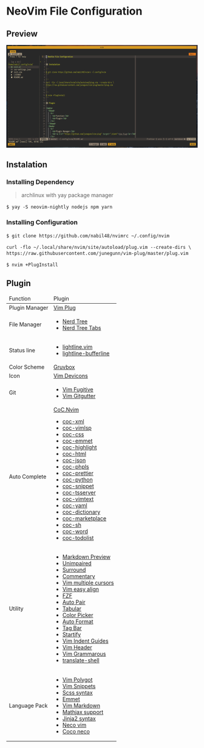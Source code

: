 # NeoVim File Configuration

## Preview

![Neovim Preview](https://raw.githubusercontent.com/mnabila/nvimrc/master/preview.png)

## Instalation

### Installing Dependency

> archlinux with yay package manager

```
$ yay -S neovim-nightly nodejs npm yarn
```

### Installing Configuration

```
$ git clone https://github.com/nabil48/nvimrc ~/.config/nvim
```

```
curl -flo ~/.local/share/nvim/site/autoload/plug.vim --create-dirs \
https://raw.githubusercontent.com/junegunn/vim-plug/master/plug.vim
```

```
$ nvim +PlugInstall
```

## Plugin

<table>
  <thead>
    <tr>
      <td>Function</td>
      <td>Plugin</td>
    </tr>
  </thead>
  <tbody>
    <tr>
      <td>Plugin Manager</td>
      <td><a href="https://github.com/junegunn/vim-plug" target="_blank">Vim Plug</a></td>
    </tr>
    <tr>
      <td>File Manager</td>
      <td>
        <ul>
          <li><a href="https://github.com/scrooloose/nerdtree" target="_blank">Nerd Tree</a></li>
          <li><a href="https://github.com/jistr/vim-nerdtree-tabs" target="_blank">Nerd Tree Tabs</a></li>
        </ul>
    </tr>
    <tr>
      <td>Status line</td>
      <td>
        <ul>
          <li><a href="https://github.com/itchyny/lightline.vim/" target="_blank">lightline.vim</a></li>
          <li><a href="https://github.com/mengelbrecht/lightline-bufferline" target="_blank">lightline-bufferline</a></li>
        </ul>
      </td>
    </tr>
    <tr>
      <td>Color Scheme</td>
      <td><a href="https://github.com/morhetz/gruvbox" target="_blank">Gruvbox</a></td>
    </tr>
    <tr>
      <td>Icon</td>
      <td><a href="https://github.com/ryanoasis/vim-devicons" target="_blank">Vim Devicons</a></td>
    </tr>
    <tr>
      <td>Git</td>
      <td>
        <ul>
          <li><a href="https://github.com/tpope/vim-fugitive" target="_blank">Vim Fugitive</a></li>
          <li><a href="https://github.com/airblade/vim-gitgutter" target="_blank">Vim Gitgutter</a></li>
        </ul>
      </td>
    </tr>
    <tr>
      <td>Auto Complete</td>
      <td>
        <a href="https://github.com/neoclide/coc.nvim" target="_blank">CoC.Nvim</a>
        <ul>
          <li><a href="https://github.com/fannheyward/coc-xml" target="_blank">coc-xml</a></li>
          <li><a href="https://github.com/iamcco/coc-vimlsp" target="_blank">coc-vimlsp</a></li>
          <li><a href="https://github.com/neoclide/coc-css" target="_blank">coc-css</a></li>
          <li><a href="https://github.com/neoclide/coc-emmet" target="_blank">coc-emmet</a></li>
          <li><a href="https://github.com/neoclide/coc-highlight" target="_blank">coc-highlight</a></li>
          <li><a href="https://github.com/neoclide/coc-html" target="_blank">coc-html</a></li>
          <li><a href="https://github.com/neoclide/coc-json" target="_blank">coc-json</a></li>
          <li><a href="https://github.com/neoclide/coc-phpls" target="_blank">coc-phpls</a></li>
          <li><a href="https://github.com/neoclide/coc-prettier" target="_blank">coc-prettier</a></li>
          <li><a href="https://github.com/neoclide/coc-python" target="_blank">coc-python</a></li>
          <li><a href="https://github.com/neoclide/coc-snippet" target="_blank">coc-snippet</a></li>
          <li><a href="https://github.com/neoclide/coc-tsserver" target="_blank">coc-tsserver</a></li>
          <li><a href="https://github.com/neoclide/coc-vimtex"target="_blank">coc-vimtext</a></li>
          <li><a href="https://github.com/neoclide/coc-yaml" target="_blank">coc-yaml</a></li>
          <li><a href="https://www.npmjs.com/package/coc-dictionary" target="_blank">coc-dictionary</a></li>
          <li><a href="https://www.npmjs.com/package/coc-marketplace"target="_blank">coc-marketplace</a></li>
          <li><a href="https://www.npmjs.com/package/coc-sh"target="_blank">coc-sh</a></li>
          <li><a href="https://www.npmjs.com/package/coc-word" target="_blank">coc-word</a></li>
          <li><a href="https://www.npmjs.com/package/coc-todolist" target="_blank">coc-todolist</a></li>
        </ul>
      </td>
    </tr>
    <tr>
      <td>Utility</td>
      <td>
        <ul>
          <li><a href="https://github.com/iamcco/markdown-preview.nvim" target="_blank">Markdown Preview</a></li>
          <li><a href="https://github.com/tpope/vim-unimpaired" target="_blank">Unimpaired</a></li>
          <li><a href="https://github.com/tpope/vim-surround" target="_blank">Surround</a></li>
          <li><a href="https://github.com/tpope/vim-commentary" target="_blank">Commentary</a></li>
          <li><a href="https://github.com/terryma/vim-multiple-cursors" target="_blank">Vim multiple cursors</a></li>
          <li><a href="https://github.com/junegunn/vim-easy-align" target="_blank">Vim easy align</a></li>
          <li><a href="https://github.com/junegunn/fzf.vim" target="_blank">FZF</a></li>
          <li><a href="https://github.com/jiangmiao/auto-pairs" target="_blank">Auto Pair</a></li>
          <li><a href="https://github.com/godlygeek/tabular" target="_blank">Tabular</a></li>
          <li><a href="https://github.com/KabbAmine/vCoolor.vim" target="_blank">Color Picker</a></li>
          <li><a href="https://github.com/Chiel92/vim-autoformat" target="_blank">Auto Format</a></li>
          <li><a href="https://github.com/majutsushi/tagbar" target="_blank">Tag Bar</a></li>
          <li><a href="https://github.com/mhinz/vim-startify" target="_blank">Startify</a></li>
          <li><a href="https://github.com/nathanaelkane/vim-indent-guides" target="_blank">Vim Indent Guides</a></li>
          <li><a href="https://github.com/mnabila/vim-header" target="_blank">Vim Header</a></li>
          <li><a href="https://github.com/rhysd/vim-grammarous" target="_blank">Vim Grammarous</a></li>
          <li><a href="https://github.com/echuraev/translate-shell.vim" target="_blank">translate-shell</a></li>
        </ul>
      </td>
    </tr>
    <tr>
      <td>Language Pack</td>
      <td>
        <ul>
          <li><a href="https://github.com/sheerun/vim-polyglot" target="_blank">Vim Polygot</a></li>
          <li><a href="https://github.com/honza/vim-snippets" target="_blank">Vim Snippets</a></li>
          <li><a href="https://github.com/cakebaker/scss-syntax.vim" target="_blank">Scss syntax</a></li>
          <li><a href="https://github.com/mattn/emmet-vim" target="_blank">Emmet</a></li>
          <li><a href="https://github.com/plasticboy/vim-markdown" target="_blank">Vim Markdown</a></li>
          <li><a href="https://github.com/iamcco/mathjax-support-for-mkdp" target="_blank">Mathjax support</a></li>
          <li><a href="https://github.com/Glench/Vim-Jinja2-Syntax" target="_blank">Jinja2 syntax</a></li>
          <li><a href="https://github.com/Shougo/neco-vim" target="_blank">Neco vim</a></li>
          <li><a href="https://github.com/neoclide/coc-neco" target="_blank">Coco neco</a></li>
        </ul>
      </td>
    </tr>
  </tbody>
</table>

